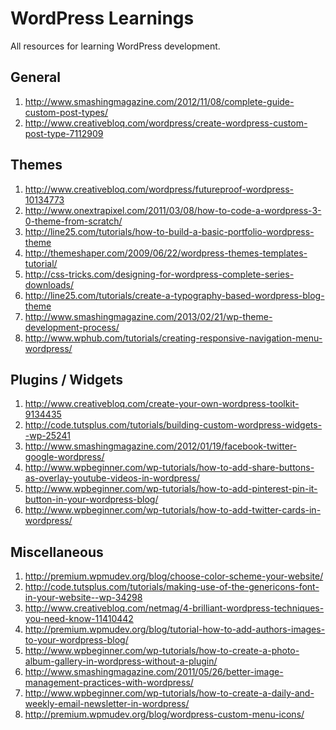 WordPress Learnings
===================
All resources for learning WordPress development.

## General
1. http://www.smashingmagazine.com/2012/11/08/complete-guide-custom-post-types/
1. http://www.creativebloq.com/wordpress/create-wordpress-custom-post-type-7112909

## Themes
1. http://www.creativebloq.com/wordpress/futureproof-wordpress-10134773
1. http://www.onextrapixel.com/2011/03/08/how-to-code-a-wordpress-3-0-theme-from-scratch/
1. http://line25.com/tutorials/how-to-build-a-basic-portfolio-wordpress-theme
1. http://themeshaper.com/2009/06/22/wordpress-themes-templates-tutorial/
1. http://css-tricks.com/designing-for-wordpress-complete-series-downloads/
1. http://line25.com/tutorials/create-a-typography-based-wordpress-blog-theme
1. http://www.smashingmagazine.com/2013/02/21/wp-theme-development-process/
1. http://www.wphub.com/tutorials/creating-responsive-navigation-menu-wordpress/

## Plugins / Widgets
1. http://www.creativebloq.com/create-your-own-wordpress-toolkit-9134435
1. http://code.tutsplus.com/tutorials/building-custom-wordpress-widgets--wp-25241
1. http://www.smashingmagazine.com/2012/01/19/facebook-twitter-google-wordpress/
1. http://www.wpbeginner.com/wp-tutorials/how-to-add-share-buttons-as-overlay-youtube-videos-in-wordpress/
1. http://www.wpbeginner.com/wp-tutorials/how-to-add-pinterest-pin-it-button-in-your-wordpress-blog/
1. http://www.wpbeginner.com/wp-tutorials/how-to-add-twitter-cards-in-wordpress/

## Miscellaneous
1. http://premium.wpmudev.org/blog/choose-color-scheme-your-website/
1. http://code.tutsplus.com/tutorials/making-use-of-the-genericons-font-in-your-website--wp-34298
1. http://www.creativebloq.com/netmag/4-brilliant-wordpress-techniques-you-need-know-11410442
1. http://premium.wpmudev.org/blog/tutorial-how-to-add-authors-images-to-your-wordpress-blog/
1. http://www.wpbeginner.com/wp-tutorials/how-to-create-a-photo-album-gallery-in-wordpress-without-a-plugin/
1. http://www.smashingmagazine.com/2011/05/26/better-image-management-practices-with-wordpress/
1. http://www.wpbeginner.com/wp-tutorials/how-to-create-a-daily-and-weekly-email-newsletter-in-wordpress/
1. http://premium.wpmudev.org/blog/wordpress-custom-menu-icons/

